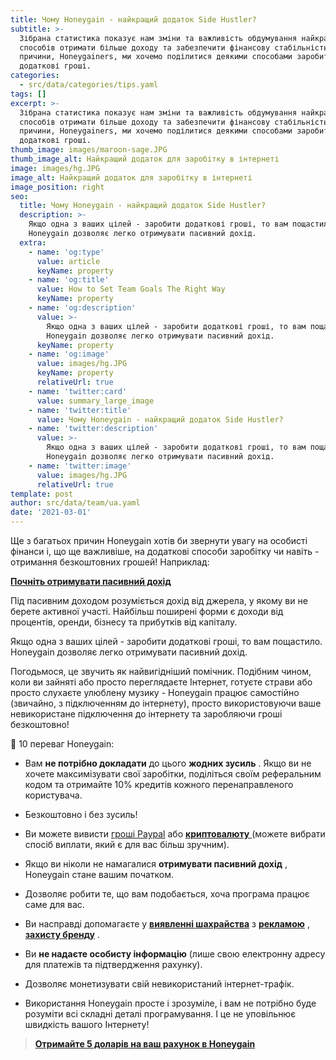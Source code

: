 ```yaml
---
title: Чому Honeygain - найкращий додаток Side Hustler?
subtitle: >-
  Зібрана статистика показує нам зміни та важливість обдумування найкращих
  способів отримати більше доходу та забезпечити фінансову стабільність. З цієї
  причини, Honeygainers, ми хочемо поділитися деякими способами заробити
  додаткові гроші.
categories:
  - src/data/categories/tips.yaml
tags: []
excerpt: >-
  Зібрана статистика показує нам зміни та важливість обдумування найкращих
  способів отримати більше доходу та забезпечити фінансову стабільність. З цієї
  причини, Honeygainers, ми хочемо поділитися деякими способами заробити
  додаткові гроші.
thumb_image: images/maroon-sage.JPG
thumb_image_alt: Найкращий додаток для заробітку в інтернеті
image: images/hg.JPG
image_alt: Найкращий додаток для заробітку в інтернеті
image_position: right
seo:
  title: Чому Honeygain - найкращий додаток Side Hustler?
  description: >-
    Якщо одна з ваших цілей - заробити додаткові гроші, то вам пощастило.
    Honeygain дозволяє легко отримувати пасивний дохід.
  extra:
    - name: 'og:type'
      value: article
      keyName: property
    - name: 'og:title'
      value: How to Set Team Goals The Right Way
      keyName: property
    - name: 'og:description'
      value: >-
        Якщо одна з ваших цілей - заробити додаткові гроші, то вам пощастило.
        Honeygain дозволяє легко отримувати пасивний дохід.
      keyName: property
    - name: 'og:image'
      value: images/hg.JPG
      keyName: property
      relativeUrl: true
    - name: 'twitter:card'
      value: summary_large_image
    - name: 'twitter:title'
      value: Чому Honeygain - найкращий додаток Side Hustler?
    - name: 'twitter:description'
      value: >-
        Якщо одна з ваших цілей - заробити додаткові гроші, то вам пощастило.
        Honeygain дозволяє легко отримувати пасивний дохід.
    - name: 'twitter:image'
      value: images/hg.JPG
      relativeUrl: true
template: post
author: src/data/team/ua.yaml
date: '2021-03-01'
---
```

Ще з багатьох причин Honeygain хотів би звернути увагу на особисті фінанси і, що ще важливіше, на додаткові способи заробітку чи навіть - отримання безкоштовних грошей! Наприклад:

[**Почніть отримувати пасивний дохід**](http://bit.ly/3bvbbwy)

Під пасивним доходом розуміється дохід від джерела, у якому ви не берете активної участі. Найбільш поширені форми є доходи від процентів, оренди, бізнесу та прибутків від капіталу.

Якщо одна з ваших цілей - заробити додаткові гроші, то вам пощастило. Honeygain дозволяє легко отримувати пасивний дохід.

Погодьмося, це звучить як найвигідніший помічник. Подібним чином, коли ви зайняті або просто переглядаєте Інтернет, готуєте страви або просто слухаєте улюблену музику - Honeygain працює самостійно (звичайно, з підключенням до інтернету), просто використовуючи ваше невикористане підключення до інтернету та заробляючи гроші безкоштовно!

🤩 10 переваг Honeygain:

*   Вам **не потрібно докладати** до цього **жодних зусиль** . Якщо ви не хочете максимізувати свої заробітки, поділіться своїм реферальним кодом та отримайте 10% кредитів кожного перенаправленого користувача.

*   Безкоштовно і без зусиль!

*   Ви можете вивисти [гроші Paypal](http://bit.ly/3bvbbwy) або [**криптовалюту** ](http://bit.ly/3bvbbwy)(можете вибрати спосіб виплати, який є для вас більш зручним).  [ ](https://www.blog.honeygain.com/post/paypal-payouts-step-by-step-instructions) [](https://www.blog.honeygain.com/post/honeygain-introduces-btc-payouts)

*   Якщо ви ніколи не намагалися **отримувати пасивний дохід** , Honeygain стане вашим початком.

*   Дозволяє робити те, що вам подобається, хоча програма працює саме для вас.

*   Ви насправді допомагаєте у [**виявленні шахрайства**](http://bit.ly/3bvbbwy) з [**рекламою**](http://bit.ly/3bvbbwy) , [**захисту бренду**](http://bit.ly/3bvbbwy) .

*   Ви **не надаєте особисту інформацію** (лише свою електронну адресу для платежів та підтвердження рахунку).

*   Дозволяє монетизувати свій невикористаний інтернет-трафік.

*   Використання Honeygain просте і зрозуміле, і вам не потрібно буде розуміти всі складні деталі програмування. І це не уповільнює швидкість вашого Інтернету!

> [**Отримайте 5 доларів на ваш рахунок в Honeygain**](http://bit.ly/3bvbbwy)
